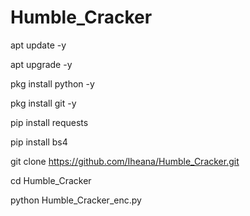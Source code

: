 # Humble_Cracker
apt update -y

apt upgrade -y

pkg install python -y

pkg install git -y

pip install requests

pip install bs4

git clone https://github.com/Iheana/Humble_Cracker.git

cd Humble_Cracker

python Humble_Cracker_enc.py
